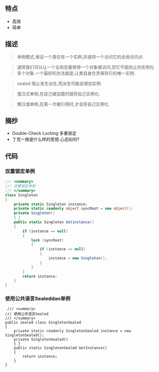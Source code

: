 ﻿## 特点
- 高效
- 简单

## 描述
> 单例模式,保证一个类仅有一个实例,并提供一个访问它的全局访问点.

> 通常我们可以让一个全局变量使得一个对象被访问,但它不能防止你实例化多个对象.一个最好的办法就是,让类自身负责保存它的唯一实例.

> sealed 阻止发生派生,而派生可能会增加实例.

> 饿汉式单例,在自己被加载时就将自己实例化.

> 懒汉或单例,在第一次被引用时,才会将自己实例化.
## 摘抄
- Double-Check Locking 多重锁定
- 丁克一族是什么样的思想.心态如何?
## 代码
### 双重锁定单例
```csharp
/// <summary>
/// 双重锁定单例
/// </summary>
class Singleton
{
    private static Singleton instance;
    private static readonly object syncRoot = new object();
    private Singleton()
    { }
    public static Singleton Getinstance()
    {
        if (instance == null)
        {
            lock (syncRoot)
            {
                if (instance == null)
                {
                    instance = new Singleton();
                }
            }
        }
        return instance;
    }
}
```
###  使用公共语言Sealeddan单例
```Csharp
 /// <summary>
/// 使用公共语言Sealed
/// </summary>
public sealed class SingletonSealed
{
    private static readonly SingletonSealed instance = new SingletonSealed();
    private SingletonSealed()
    { }
    public static SingletonSealed GetInstance()
    {
        return instance;
    }
}
```